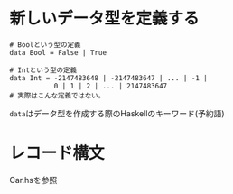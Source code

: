# 新しいデータ型を定義する

```
# Boolという型の定義
data Bool = False | True

# Intという型の定義
data Int = -2147483648 | -2147483647 | ... | -1 | 
           0 | 1 | 2 | ... | 2147483647
# 実際はこんな定義ではない。
```

`data`はデータ型を作成する際のHaskellのキーワード(予約語)

# レコード構文

Car.hsを参照